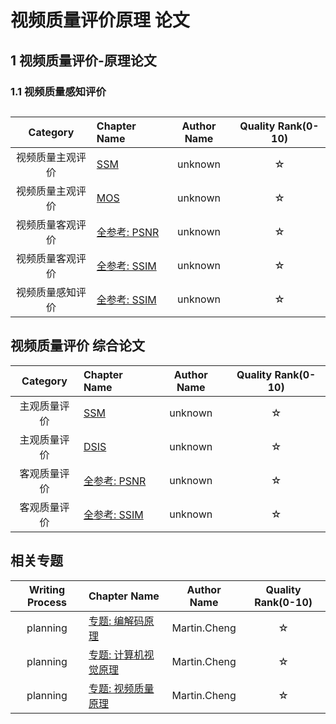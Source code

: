 # 视频质量评价原理 论文

## 1 视频质量评价-原理论文

### 1.1 视频质量感知评价



## 

| Category | Chapter Name | Author Name | Quality Rank(0-10) |
|:----:|:----|:----:|:----:|
| 视频质量主观评价 | [SSM](../video-codec/README.md) | unknown |☆|
| 视频质量主观评价 | [MOS](../video-cv/README.md) | unknown |☆|
| 视频质量客观评价 | [全参考: PSNR](../video-quality/README.md)| unknown |☆|
| 视频质量客观评价 | [全参考: SSIM](../video-quality/README.md)| unknown |☆|
| 视频质量感知评价 | [全参考: SSIM](../video-quality/README.md)| unknown |☆|

## 视频质量评价 综合论文
| Category | Chapter Name | Author Name | Quality Rank(0-10) |
|:----:|:----|:----:|:----:|
| 主观质量评价| [SSM](../video-codec/README.md) | unknown |☆|
| 主观质量评价 | [DSIS](../video-cv/README.md) | unknown |☆|
| 客观质量评价 | [全参考: PSNR](../video-quality/README.md)| unknown |☆|
| 客观质量评价 | [全参考: SSIM](../video-quality/README.md)| unknown |☆|

## 相关专题

| Writing Process | Chapter Name | Author Name | Quality Rank(0-10) |
|:----:|:----|:----:|:----:|
| planning | [专题: 编解码原理](../video-codec/README.md) | Martin.Cheng |☆|
| planning | [专题: 计算机视觉原理](../video-cv/README.md) | Martin.Cheng |☆|
| planning | [专题: 视频质量原理](../video-quality/README.md)| Martin.Cheng |☆|